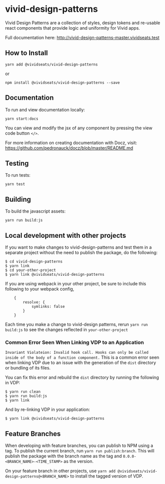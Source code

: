 # vivid-design-patterns

Vivid Design Patterns are a collection of styles, design tokens and re-usable react components that provide logic and uniformity for Vivid apps.

Full documentation here: http://vivid-design-patterns-master.vividseats.test

## How to Install
`yarn add @vividseats/vivid-design-patterns`

or

`npm install @vividseats/vivid-design-patterns --save`


## Documentation
To run and view documentation locally:

`yarn start:docs`

You can view and modify the jsx of any component by pressing the view code button `</>`.

For more information on creating documentation with Docz, visit: https://github.com/pedronauck/docz/blob/master/README.md


## Testing
To run tests:

`yarn test`

## Building
To build the javascript assets:

`yarn run build:js`

## Local development with other projects
If you want to make changes to vivid-design-patterns and test them in a separate project without the need to publish the package, do the following:

```$xslt
$ cd vivid-design-patterns
$ yarn link
$ cd your-other-project
$ yarn link @vividseats/vivid-design-patterns
```

If you are using webpack in your other project, be sure to include this following to your webpack config,

```$xslt
    {
        resolve: {
            symlinks: false
        }
    }
```

Each time you make a change to vivid-design patterns, rerun `yarn run build:js` to see the changes reflected in `your-other-project`

### Common Error Seen When Linking VDP to an Application

`Invariant Violateion: Invalid hook call. Hooks can only be called inside of the body of a function component.`
This is a common error seen when linking VDP due to an issue with the generation of the `dist` directory or bundling of its files. 

You can fix this error and rebuild the `dist` directory by running the following in VDP:

```
$ yarn run clean
$ yarn run build:js
$ yarn link
```
And by re-linking VDP in your application:
```
$ yarn link @vividseats/vivid-design-patterns
```


## Feature Branches

When developing with feature branches, you can publish to NPM using a tag. To publish the current branch, run `yarn run publish:branch`. This will publish the package with the branch name as the tag and `0.0.0-<BRANCH_NAME>-<TIME_STAMP>` as the version.

On your feature branch in other projects, use `yarn add @vividseats/vivid-design-patterns@<BRANCH_NAME>` to install the tagged version of VDP.

